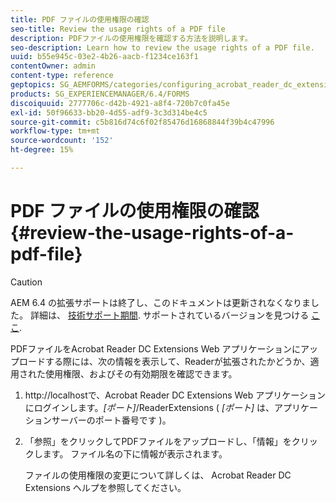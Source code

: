 ```yaml
---
title: PDF ファイルの使用権限の確認
seo-title: Review the usage rights of a PDF file
description: PDFファイルの使用権限を確認する方法を説明します。
seo-description: Learn how to review the usage rights of a PDF file.
uuid: b55e945c-03e2-4b26-aacb-f1234ce163f1
contentOwner: admin
content-type: reference
geptopics: SG_AEMFORMS/categories/configuring_acrobat_reader_dc_extensions
products: SG_EXPERIENCEMANAGER/6.4/FORMS
discoiquuid: 2777706c-d42b-4921-a8f4-720b7c0fa45e
exl-id: 50f96633-bb20-4d55-adf9-3c3d314be4c5
source-git-commit: c5b816d74c6f02f85476d16868844f39b4c47996
workflow-type: tm+mt
source-wordcount: '152'
ht-degree: 15%

---
```


# PDF ファイルの使用権限の確認 {#review-the-usage-rights-of-a-pdf-file}

>[!CAUTION]
>
>AEM 6.4 の拡張サポートは終了し、このドキュメントは更新されなくなりました。 詳細は、 [技術サポート期間](https://helpx.adobe.com/jp/support/programs/eol-matrix.html). サポートされているバージョンを見つける [ここ](https://experienceleague.adobe.com/docs/?lang=ja).

PDFファイルをAcrobat Reader DC Extensions Web アプリケーションにアップロードする際には、次の情報を表示して、Readerが拡張されたかどうか、適用された使用権限、およびその有効期限を確認できます。

1. http://localhostで、Acrobat Reader DC Extensions Web アプリケーションにログインします。*[ポート]*/ReaderExtensions ( *[ポート]* は、アプリケーションサーバーのポート番号です )。
1. 「参照」をクリックしてPDFファイルをアップロードし、「情報」をクリックします。 ファイル名の下に情報が表示されます。

   ファイルの使用権限の変更について詳しくは、 Acrobat Reader DC Extensions ヘルプを参照してください。
